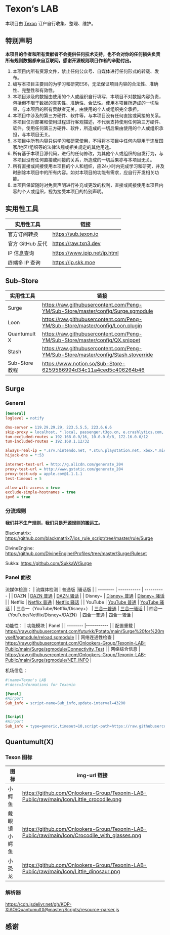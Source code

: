 # Texon‘s LAB
本项目由 [Texon](https://texon.io/) 订户自行收集、整理、维护。

## 特别声明

**本项目的作者和所有贡献者不会提供任何技术支持，也不会对你的任何损失负责**
**所有规则数据都来自互联网，感谢开源规则项目作者的辛勤付出。**

1. 本项目内所有资源文件，禁止任何公众号、自媒体进行任何形式的转载、发布。
2. 编写本项目主要目的为学习和研究ES6，无法保证项目内容的合法性、准确性、完整性和有效性。
3. 本项目涉及的数据由使用的个人或组织自行填写，本项目不对数据内容负责，包括但不限于数据的真实性、准确性、合法性。使用本项目所造成的一切后果，与本项目的所有贡献者无关，由使用的个人或组织完全承担。
4. 本项目中涉及的第三方硬件、软件等，与本项目没有任何直接或间接的关系。本项目仅对部署和使用过程进行客观描述，不代表支持使用任何第三方硬件、软件。使用任何第三方硬件、软件，所造成的一切后果由使用的个人或组织承担，与本项目无关。
5. 本项目中所有内容只供学习和研究使用，不得将本项目中任何内容用于违反国家/地区/组织等的法律法规或相关规定的其他用途。
6. 所有基于本项目源代码，进行的任何修改，为其他个人或组织的自发行为，与本项目没有任何直接或间接的关系，所造成的一切后果亦与本项目无关。
7. 所有直接或间接使用本项目的个人和组织，应24小时内完成学习和研究，并及时删除本项目中的所有内容。如对本项目的功能有需求，应自行开发相关功能。
8. 本项目保留随时对免责声明进行补充或更改的权利，直接或间接使用本项目内容的个人或组织，视为接受本项目的特别声明。

## 实用性工具

| 实用性工具 | 链接       |
| -------- | ----------- | 
| 官方订阅转换 | https://sub.texon.io |
| 官方 GitHub 反代 | https://raw.txn3.dev |
| IP 信息查询 | https://www.ipip.net/ip.html |
| 终端多 IP 查询 | https://ip.skk.moe |
## Sub-Store
| 实用性工具 | 链接       |
| -------- | ----------- | 
| Surge | https://raw.githubusercontent.com/Peng-YM/Sub-Store/master/config/Surge.sgmodule |
| Loon | https://raw.githubusercontent.com/Peng-YM/Sub-Store/master/config/Loon.plugin |
| Quantumult X | https://raw.githubusercontent.com/Peng-YM/Sub-Store/master/config/QX.snippet |
| Stash | https://raw.githubusercontent.com/Peng-YM/Sub-Store/master/config/Stash.stoverride |
| Sub-Store 教程 | https://www.notion.so/Sub-Store-6259586994d34c11a4ced5c406264b46 |

## Surge

### General
```ini
[General]
loglevel = notify

dns-server = 119.29.29.29, 223.5.5.5, 223.6.6.6
skip-proxy = localhost, *.local, passenger.t3go.cn, e.crashlytics.com, captive.apple.com, app.yinxiang.com, injections.adguard.org, local.adguard.org, cable.auth.com, yunbusiness.ccb.com, 10.0.0.0/8, 100.64.0.0/10, 127.0.0.1/32, 169.254.0.0/16, 172.16.0.0/12, 192.168.0.0/16, 224.0.0.0/4, 240.0.0.0/4, ::1/128, fc00::/7, fd00::/8, fe80::/10, ff00::/8, 2001::/32, 2001:db8::/32, 2002::/16, ::ffff:0:0:0:0/1, ::ffff:128:0:0:0/1
tun-excluded-routes = 192.168.0.0/16, 10.0.0.0/8, 172.16.0.0/12
tun-included-routes = 192.168.1.12/32

always-real-ip = *.srv.nintendo.net, *.stun.playstation.net, xbox.*.microsoft.com, *.xboxlive.com
hijack-dns = *:53

internet-test-url = http://g.alicdn.com/generate_204
proxy-test-url = http://www.gstatic.com/generate_204
proxy-test-udp = apple.com@1.1.1.1
test-timeout = 5

allow-wifi-access = true
exclude-simple-hostnames = true
ipv6 = true
```

### 分流规则
**我们并不生产规则，我们只是开源规则的搬运工。**

Blackmatrix:
https://github.com/blackmatrix7/ios_rule_script/tree/master/rule/Surge

DivineEngine:
https://github.com/DivineEngine/Profiles/tree/master/Surge/Ruleset

Sukka:
https://github.com/SukkaW/Surge

### Panel 面板

流媒体检测：
| 流媒体检测 | 普通版       |骚话版       |
| -------- | ----------- | ---------- | 
| DAZN | [DAZN 普通](https://raw.githubusercontent.com/Onlookers-Group/Texonin-LAB-Public/main/Surge/sgmodule/sgmodule_normal/DAZN.sgmodule) | [DAZN 骚话](https://raw.githubusercontent.com/Onlookers-Group/Texonin-LAB-Public/main/Surge/sgmodule/sgmodule_baby/DAZN.sgmodule) | 
| Disney+ | [Disney+ 普通](https://raw.githubusercontent.com/Onlookers-Group/Texonin-LAB-Public/main/Surge/sgmodule/sgmodule_normal/Disney.sgmodule) | [Disney+ 骚话](https://raw.githubusercontent.com/Onlookers-Group/Texonin-LAB-Public/main/Surge/sgmodule/sgmodule_baby/Disney.sgmodule) | 
| Netflix | [Netflix 普通](https://raw.githubusercontent.com/Onlookers-Group/Texonin-LAB-Public/main/Surge/sgmodule/sgmodule_normal/Netfilx.sgmodule) | [Netflix 骚话](https://raw.githubusercontent.com/Onlookers-Group/Texonin-LAB-Public/main/Surge/sgmodule/sgmodule_baby/Netfilx.sgmodule) | 
| YouTube | [YouTube 普通](https://raw.githubusercontent.com/Onlookers-Group/Texonin-LAB-Public/main/Surge/sgmodule/sgmodule_normal/Youtube.sgmodule) | [YouTube 骚话](https://raw.githubusercontent.com/Onlookers-Group/Texonin-LAB-Public/main/Surge/sgmodule/sgmodule_baby/Youtube.sgmodule) | 
| 三合一（YouTube/Netflix/Disney+） | [三合一普通](https://raw.githubusercontent.com/Onlookers-Group/Texonin-LAB-Public/main/Surge/sgmodule/sgmodule_normal/zStreaming3t1.sgmodule) | [三合一骚话](https://raw.githubusercontent.com/Onlookers-Group/Texonin-LAB-Public/main/Surge/sgmodule/sgmodule_baby/zStreaming3t1.sgmodule) | 
| 四合一（YouTube/Netflix/Disney+/DAZN）| [四合一普通](https://raw.githubusercontent.com/Onlookers-Group/Texonin-LAB-Public/main/Surge/sgmodule/sgmodule_normal/zStreaming4t1.sgmodule) | [四合一骚话](https://raw.githubusercontent.com/Onlookers-Group/Texonin-LAB-Public/main/Surge/sgmodule/sgmodule_baby/zStreaming4t1.sgmodule) | 


功能性：
| 功能模块 | Panel       |
| -------- |----------- |
| 配置重载 | https://raw.githubusercontent.com/futurkk/Potato/main/Surge%20for%20myself/sgmodule/reload.sgmodule |
| 网络连通性检查 | https://raw.githubusercontent.com/Onlookers-Group/Texonin-LAB-Public/main/Surge/sgmodule/Connectivity_Test |
| 网络综合信息 | https://raw.githubusercontent.com/Onlookers-Group/Texonin-LAB-Public/main/Surge/sgmodule/NET_INFO |

机场信息：
```ini
#!name=Texon's LAB
#!desc=Informations for Texonin

[Panel]
#Airport
Sub_info = script-name=Sub_info,update-interval=43200


[Script]
#Airport
Sub_info = type=generic,timeout=10,script-path=https://raw.githubusercontent.com/Onlookers-Group/Texonin-LAB-Public/main/Surge/js/js-Airport/enAirport.js,script-update-interval=0,argument=reset_day=**&url=[encode后的订阅链接]
```

## Quantumult(X)
### Texon 图标
|图标|img-url 链接|
| -------- | ----------- | 
|小鳄鱼|https://github.com/Onlookers-Group/Texonin-LAB-Public/raw/main/Icon/Little_crocodile.png|
|戴眼镜小鳄鱼|https://github.com/Onlookers-Group/Texonin-LAB-Public/raw/main/Icon/Crocodile_with_glasses.png|
|小恐龙|https://github.com/Onlookers-Group/Texonin-LAB-Public/raw/main/Icon/Little_dinosaur.png|



### 解析器
https://cdn.jsdelivr.net/gh/KOP-XIAO/QuantumultX@master/Scripts/resource-parser.js




## 感谢
